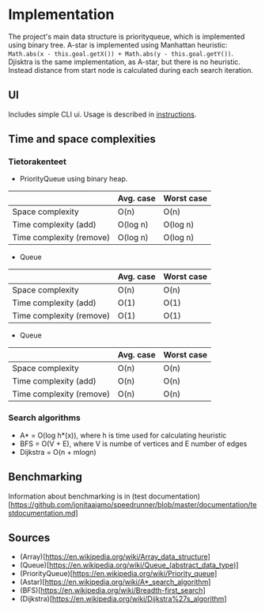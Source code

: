 # Implementation

The project's main data structure is priorityqueue, which is implemented using binary tree. 
A-star is implemented using Manhattan heuristic: ```Math.abs(x - this.goal.getX()) + Math.abs(y - this.goal.getY())```. 
Djisktra is the same implementation, as A-star, but there is no heuristic. Instead distance from start node is calculated
during each search iteration. 

## UI
Includes simple CLI ui. Usage is described in [instructions](https://github.com/jonitaajamo/speedrunner/blob/master/documentation/instructions.md).


## Time and space complexities

### Tietorakenteet

* PriorityQueue using binary heap.

|                         |  Avg. case             | Worst case   |
| ----------------------- | ---------------------  | ------------ |
| Space complexity       | O(n)                   | O(n)         |
| Time complexity (add)   | O(log n)               | O(log n)     |
| Time complexity (remove)| O(log n)               | O(log n)     |

* Queue

|                         |  Avg. case             | Worst case   |
| ----------------------- | ---------------------  | ------------ |
| Space complexity        | O(n)                   | O(n)         |
| Time complexity (add)   | O(1)                   | O(1)         |
| Time complexity (remove)| O(1)                   | O(1)         |

* Queue

|                         |  Avg. case             | Worst case   |
| ----------------------- | ---------------------  | ------------ |
| Space complexity        | O(n)                   | O(n)         |
| Time complexity (add)   | O(n)                   | O(n)         |
| Time complexity (remove)| O(n)                   | O(n)         |

### Search algorithms

* A* = O(log h*(x)), where h is time used for calculating heuristic
* BFS = O(V + E), where V is numbe of vertices and E number of edges
* Dijkstra = O(n + mlogn)

## Benchmarking

Information about benchmarking is in (test documentation)[https://github.com/jonitaajamo/speedrunner/blob/master/documentation/testdocumentation.md]
## Sources

* (Array)[https://en.wikipedia.org/wiki/Array_data_structure]
* (Queue)[https://en.wikipedia.org/wiki/Queue_(abstract_data_type)]
* (PriorityQueue)[https://en.wikipedia.org/wiki/Priority_queue]
* (Astar)[https://en.wikipedia.org/wiki/A*_search_algorithm]
* (BFS)[https://en.wikipedia.org/wiki/Breadth-first_search]
* (Dijkstra)[https://en.wikipedia.org/wiki/Dijkstra%27s_algorithm]


